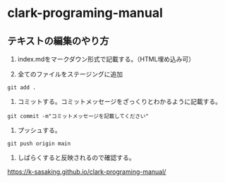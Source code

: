 # clark-programing-manual

## テキストの編集のやり方

1. index.mdをマークダウン形式で記載する。（HTML埋め込み可）

1. 全てのファイルをステージングに追加

```
git add .
```

1. コミットする。コミットメッセージをざっくりとわかるように記載する。

```
git commit -m"コミットメッセージを記載してください"
```

1. プッシュする。

```
git push origin main
```

1. しばらくすると反映されるので確認する。

https://k-sasaking.github.io/clark-programing-manual/

